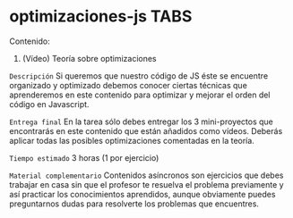 # optimizaciones-js TABS

Contenido:
1. (Vídeo) Teoría sobre optimizaciones

`Descripción`
Si queremos que nuestro código de JS éste se encuentre organizado y optimizado debemos conocer ciertas técnicas que aprenderemos en este contenido para optimizar y mejorar el orden del código en Javascript.

`Entrega final`
En la tarea sólo debes entregar los 3 mini-proyectos que encontrarás en este contenido que están añadidos como vídeos.
Deberás aplicar todas las posibles optimizaciones comentadas en la teoría.

`Tiempo estimado` 
3 horas (1 por ejercicio)

`Material complementario`
Contenidos asíncronos son ejercicios que debes trabajar en casa sin que el profesor te resuelva el problema previamente y así practicar los conocimientos aprendidos, aunque obviamente puedes preguntarnos dudas para resolverte los problemas que encuentres. 
 
